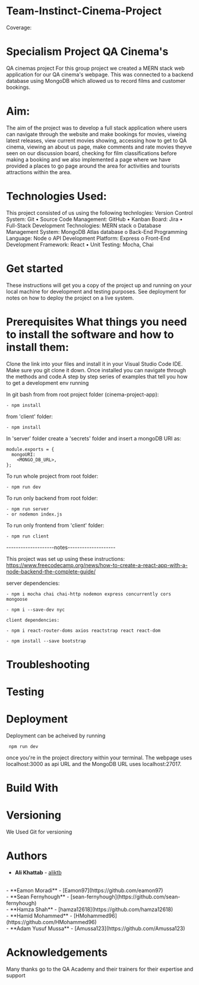 # Team-Instinct-Cinema-Project
Coverage:

# Specialism Project QA Cinema's 

QA cinemas project 
For this group project we created a MERN stack web application for our QA cinema's webpage. This was connected to a backend database using MongoDB which allowed us to record films and customer bookings.

# Aim:
The aim of the project was to develop a full stack application where users can navigate through the website and make bookings for movies, viweing latest releases, view current movies showing, accessing how to get to QA cinema, viewing an about us page, make comments and rate movies theyve seen on our discussion board, checking for film classifications before making a booking and we also implemented a page where we have provided a places to go page around the area for activities and tourists attractions within the area.

# Technologies Used:
This project consisted of us using the following technlogies:
Version Control System: Git
• Source Code Management: GitHub
• Kanban Board: Jira
• Full-Stack Development Technologies: MERN stack
o Database Management System: MongoDB Atlas database
o Back-End Programming Language: Node
o API Development Platform: Express
o Front-End Development Framework: React
• Unit Testing: Mocha, Chai


# Get started

These instructions will get you a copy of the project up and running on your local machine for development and testing purposes. See deployment for notes on how to deploy the project on a live system.

# Prerequisites What things you need to install the software and how to install them:

Clone the link into your files and install it in your Visual Studio Code IDE. Make sure you git clone it down. Once installed you can navigate through the methods and code.A step by step series of examples that tell you how to get a development env running

In git bash from from root project folder (cinema-project-app):
```
- npm install
```

from 'client' folder:
```
- npm install
```

In 'server' folder create a 'secrets' folder and insert a mongoDB URI as:
```
module.exports = {
  mongoURI:
    <MONGO_DB_URL>,
};
```

To run whole project from root folder:
```
- npm run dev
```
To run only backend from root folder:
```
- npm run server
- or nodemon index.js
```
To run only frontend from 'client' folder:
```
- npm run client
```

--------------------notes--------------------

This project was set up using these instructions:
https://www.freecodecamp.org/news/how-to-create-a-react-app-with-a-node-backend-the-complete-guide/

server dependencies:
```
- npm i mocha chai chai-http nodemon express concurrently cors mongoose

- npm i --save-dev nyc

client dependencies:

- npm i react-router-doms axios reactstrap react react-dom

- npm install --save bootstrap
```
# Troubleshooting

# Testing

# Deployment
Deployment can be acheived by running
```
 npm run dev
 ```
  once you're in the project directory within your terminal. The webpage uses localhost:3000 as api URL and the MongoDB URL uses localhost:27017.


# Build With

# Versioning
We Used Git for versioning


# Authors
- **Ali Khattab** - [aliktb](https://github.com/aliktb)
<br/>
- **Eamon Moradi** - [Eamon97](https://github.com/eamon97)
<br/>
- **Sean Fernyhough** - [sean-fernyhough](https://github.com/sean-fernyhough)
<br/>
- **Hamza Shah** - [hamza12618](https://github.com/hamza12618)
<br/>
- **Hamid Mohammed** - [HMohammed96](https://github.com/HMohammed96)
<br/>
- **Adam Yusuf Mussa** - [Amussa123](https://github.com/Amussa123)

# Acknowledgements
Many thanks go to the QA Academy and their trainers for their expertise and support

